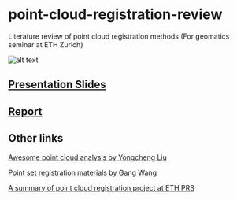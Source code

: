 # point-cloud-registration-review
Literature review of point cloud registration methods (For geomatics seminar at ETH Zurich)

![alt text](gif/reg_demo_1.gif)

## [Presentation Slides](https://github.com/YuePanEdward/point-cloud-registration-review/blob/master/point-cloud-registration-review-geomatics-seminar-yue-pan-ethz.pdf)

## [Report](https://github.com/YuePanEdward/point-cloud-registration-review/blob/master/Target_less_registration_review_Yue_Pan_GS-arxiv.pdf)

## Other links
[Awesome point cloud analysis by Yongcheng Liu](https://github.com/YuePanEdward/awesome-point-cloud-analysis)

[Point set registration materials by Gang Wang](https://github.com/gwang-cv/Point-Set-Matching-Registration-Material)

[A summary of point cloud registration project at ETH PRS](https://prs.igp.ethz.ch/research/completed_projects/automatic_registration_of_point_clouds.html)
